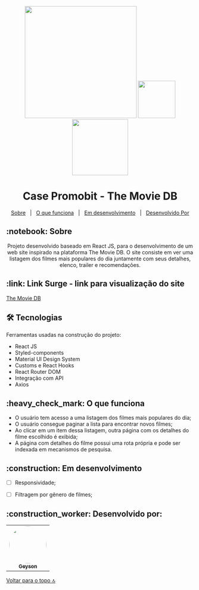 <div id= "top" align="center">
<img src="https://i.imgur.com/6q2AiRg.png" width="300"/> 
<img src="https://user-images.githubusercontent.com/94838711/169862569-5aaed0cd-69a5-40d1-8d6b-b6e15080e62a.png" width="100"/> 

<img src="https://user-images.githubusercontent.com/94838711/169861898-3101fdf5-4c96-4c3c-9354-7f8c775a1802.png" width="150"/> 
<h1>Case Promobit - The Movie DB</h1>
</div>

<p align="center">
  <a href="#sobre">Sobre</a> &#xa0; | &#xa0; 
  <a href="#funciona">O que funciona</a> &#xa0; | &#xa0;
  <a href="#pendente">Em desenvolvimento</a> &#xa0; | &#xa0;
  <a href="#desenvolvedores">Desenvolvido Por</a> 
</p>

<h2 id="sobre">:notebook: Sobre </h2>

<p align="center"> Projeto desenvolvido baseado em React JS, para o desenvolvimento de um web site inspirado na plataforma The Movie DB. O site consiste em ver uma listagem dos filmes mais populares do dia juntamente com seus detalhes, elenco, trailer e recomendações. 

</p>

<h2 id="link">:link: Link Surge - link para visualização do site</h2>
 <a href="https://labored-lawyer.surge.sh/">The Movie DB</a>

<h2 id="tecnologias"> 🛠 Tecnologias </h2>

Ferramentas usadas na construção do projeto:

* React JS
* Styled-components
* Material UI Design System
* Customs e React Hooks
* React Router DOM
* Integração com API
* Axios

<h2 id="funciona">:heavy_check_mark: O que funciona</h2>

*  O usuário tem acesso a uma listagem dos filmes mais populares do dia;
*   O usuário consegue paginar a lista para encontrar novos filmes;
*  Ao clicar em um item dessa listagem, outra página com os detalhes do filme escolhido é exibida;
*  A página com detalhes do filme possui uma rota própria e pode ser indexada em mecanismos de pesquisa.

<h2 id="pendente">:construction: Em desenvolvimento</h2>

- [ ] Responsividade;
- [ ] Filtragem por gênero de filmes;



<h2 id="desenvolvedores">:construction_worker: Desenvolvido por:</h2>

<table> 
<tr>

 <td align="center"><a href="https://github.com/future4code/vaughan-Geyson-Sousa"><img style="border-radius: 50%" src="C:\Users\geyso\Vaughan-geyson-sousa\modulo6\rodada-cases-semana1\promobit\src\assets\1649802192293.jpg" width="100px" alt=""/>
 <br />
 <sub><b>Geyson</b></sub></a> <a href="https://github.com/future4code/vaughan-Geyson-Sousa"></a></td>

</tr>
</table>

<a href="#top">Voltar para o topo 🔝</a>

